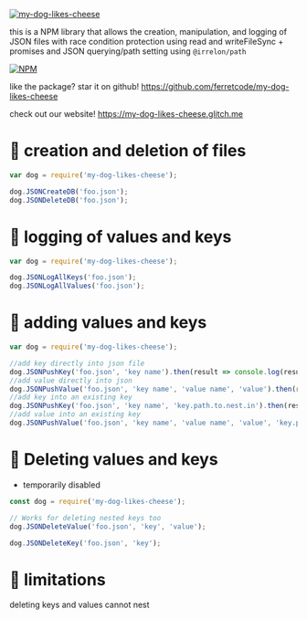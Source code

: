 <a href="https://ibb.co/QF9Zb2f"><img align="center" src="https://i.ibb.co/99nJ8FN/my-dog-likes-cheese.png" alt="my-dog-likes-cheese" border="0"></a>

this is a NPM library that allows the creation, manipulation, and logging of JSON files with race condition protection using read and writeFileSync + promises and JSON querying/path setting using `@irrelon/path`

[![NPM](https://nodei.co/npm/my-dog-likes-cheese.png)](https://nodei.co/npm/my-dog-likes-cheese/)

like the package? star it on github! https://github.com/ferretcode/my-dog-likes-cheese

check out our website! https://my-dog-likes-cheese.glitch.me

# 📜 creation and deletion of files
```javascript
var dog = require('my-dog-likes-cheese');

dog.JSONCreateDB('foo.json');
dog.JSONDeleteDB('foo.json');
```

# 📜 logging of values and keys
```javascript
var dog = require('my-dog-likes-cheese');

dog.JSONLogAllKeys('foo.json');
dog.JSONLogAllValues('foo.json');
```
# 📜 adding values and keys
```javascript
var dog = require('my-dog-likes-cheese');

//add key directly into json file
dog.JSONPushKey('foo.json', 'key name').then(result => console.log(result));
//add value directly into json
dog.JSONPushValue('foo.json', 'key name', 'value name', 'value').then(result => console.log(result));
//add key into an existing key
dog.JSONPushKey('foo.json', 'key name', 'key.path.to.nest.in').then(result => console.log(result));
//add value into an existing key
dog.JSONPushValue('foo.json', 'key name', 'value name', 'value', 'key.path.to.nest.in').then(result => console.log(result));
```

# 📜 Deleting values and keys
* temporarily disabled
```javascript
const dog = require('my-dog-likes-cheese');

// Works for deleting nested keys too
dog.JSONDeleteValue('foo.json', 'key', 'value');

dog.JSONDeleteKey('foo.json', 'key');

```

# 🚫 limitations
deleting keys and values cannot nest
